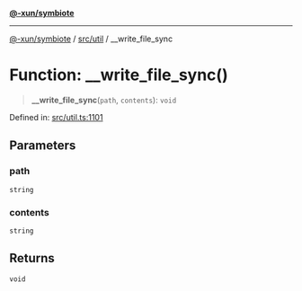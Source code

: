 [**@-xun/symbiote**](../../../README.md)

***

[@-xun/symbiote](../../../README.md) / [src/util](../README.md) / \_\_write\_file\_sync

# Function: \_\_write\_file\_sync()

> **\_\_write\_file\_sync**(`path`, `contents`): `void`

Defined in: [src/util.ts:1101](https://github.com/Xunnamius/symbiote/blob/6f50d53faef5aceb9ab30a8a468d34a5aa510945/src/util.ts#L1101)

## Parameters

### path

`string`

### contents

`string`

## Returns

`void`
